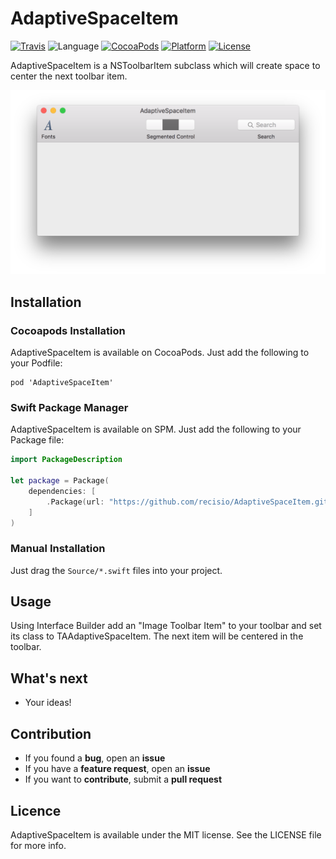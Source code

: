 # AdaptiveSpaceItem

[![Travis](https://img.shields.io/travis/recisio/AdaptiveSpaceItem.svg)](https://travis-ci.org/recisio/AdaptiveSpaceItem)
![Language](https://img.shields.io/badge/language-Swift%202-orange.svg)
[![CocoaPods](https://img.shields.io/cocoapods/v/AdaptiveSpaceItem.svg?style=flat)](https://github.com/recisio/AdaptiveSpaceItem)
[![Platform](https://img.shields.io/cocoapods/p/AdaptiveSpaceItem.svg?style=flat)](http://cocoadocs.org/docsets/AdaptiveSpaceItem)
[![License](https://img.shields.io/cocoapods/l/AdaptiveSpaceItem.svg?style=flat)](http://cocoapods.org/pods/AdaptiveSpaceItem)

AdaptiveSpaceItem is a NSToolbarItem subclass which will create space to center the next toolbar item.

![](./assets/demo.png)

## Installation

### Cocoapods Installation

AdaptiveSpaceItem is available on CocoaPods. Just add the following to your Podfile:

```
pod 'AdaptiveSpaceItem'
```

### Swift Package Manager

AdaptiveSpaceItem is available on SPM. Just add the following to your Package file:

```swift
import PackageDescription

let package = Package(
    dependencies: [
        .Package(url: "https://github.com/recisio/AdaptiveSpaceItem.git", majorVersion: 1)
    ]
)
```

### Manual Installation

Just drag the `Source/*.swift` files into your project.

## Usage

Using Interface Builder add an "Image Toolbar Item" to your toolbar and set its class to TAAdaptiveSpaceItem. The next item will be centered in the toolbar.

## What's next

- Your ideas!

## Contribution

- If you found a **bug**, open an **issue**
- If you have a **feature request**, open an **issue**
- If you want to **contribute**, submit a **pull request**

## Licence

AdaptiveSpaceItem is available under the MIT license. See the LICENSE file for more info.
